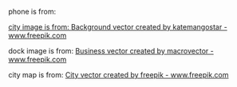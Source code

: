 phone is from:

<a href="https://pixabay.com/vectors/iphone-iphone-6s-smartphone-mobile-1936818/">


city image is from:
<a href="https://www.freepik.com/vectors/background">Background vector created by katemangostar - www.freepik.com</a>

dock image is from:
<a href="https://www.freepik.com/vectors/business">Business vector created by macrovector - www.freepik.com</a>

city map is from:
<a href='https://www.freepik.com/vectors/city'>City vector created by freepik - www.freepik.com</a>